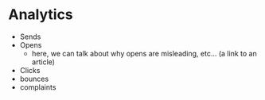 # Analytics

 - Sends
 - Opens
    - here, we can talk about why opens are misleading, etc... (a link to an article)
 - Clicks
 - bounces
 - complaints

